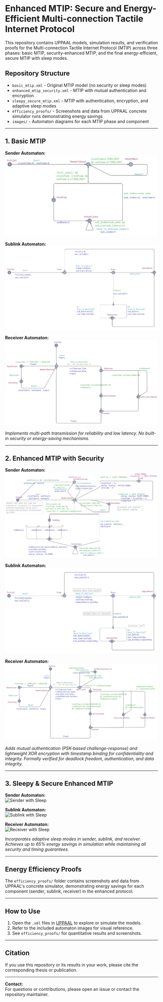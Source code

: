 # Enhanced MTIP: Secure and Energy-Efficient Multi-connection Tactile Internet Protocol

This repository contains UPPAAL models, simulation results, and verification proofs for the Multi-connection Tactile Internet Protocol (MTIP) across three phases: basic MTIP, security-enhanced MTIP, and the final energy-efficient, secure MTIP with sleep modes.

## Repository Structure

- `basic_mtip.xml` - Original MTIP model (no security or sleep modes)
- `enhanced_mtip_security.xml` - MTIP with mutual authentication and encryption
- `sleepy_secure_mtip.xml` - MTIP with authentication, encryption, and adaptive sleep modes
- `efficiency_proofs/` - Screenshots and data from UPPAAL concrete simulator runs demonstrating energy savings
- `images/` - Automaton diagrams for each MTIP phase and component

---

## 1. Basic MTIP

**Sender Automaton:**  
![Basic Sender](images/sender_automaton.png)

**Sublink Automaton:**  
![Basic Sublink](images/sublink_automaton.png)

**Receiver Automaton:**  
![Basic Receiver](images/receiver_automaton.png)

*Implements multi-path transmission for reliability and low latency. No built-in security or energy-saving mechanisms.*

---

## 2. Enhanced MTIP with Security

**Sender Automaton:**  
![Enhanced Sender](images/sender_auth.png)

**Sublink Automaton:**  
![Enhanced Sublink](images/sublink_auth.png)

**Receiver Automaton:**  
![Enhanced Receiver](images/receiver_auth.png)

*Adds mutual authentication (PSK-based challenge-response) and lightweight XOR encryption with timestamp binding for confidentiality and integrity. Formally verified for deadlock freedom, authentication, and data integrity.*

---

## 3. Sleepy & Secure Enhanced MTIP

**Sender Automaton:**  
![Sender with Sleep](images/sender_sleep.jpg)

**Sublink Automaton:**  
![Sublink with Sleep](images/sublink_sleep.jpg)

**Receiver Automaton:**  
![Receiver with Sleep](images/receiver_sleep.jpg)

*Incorporates adaptive sleep modes in sender, sublink, and receiver. Achieves up to 65% energy savings in simulation while maintaining all security and timing guarantees.*

---

## Energy Efficiency Proofs

The `efficiency_proofs/` folder contains screenshots and data from UPPAAL's concrete simulator, demonstrating energy savings for each component (sender, sublink, receiver) in the enhanced protocol.

---

## How to Use

1. Open the `.xml` files in [UPPAAL](https://uppaal.org/) to explore or simulate the models.
2. Refer to the included automaton images for visual reference.
3. See `efficiency_proofs/` for quantitative results and screenshots.

---

## Citation

If you use this repository or its results in your work, please cite the corresponding thesis or publication.

---

**Contact:**  
For questions or contributions, please open an issue or contact the repository maintainer.
